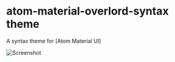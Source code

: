 # atom-material-overlord-syntax theme

A syntax theme for [Atom Material UI]

![Screenshot](https://github.com/sjbavier/atom-material-overlord-syntax/Screen_Shot.jpg)

